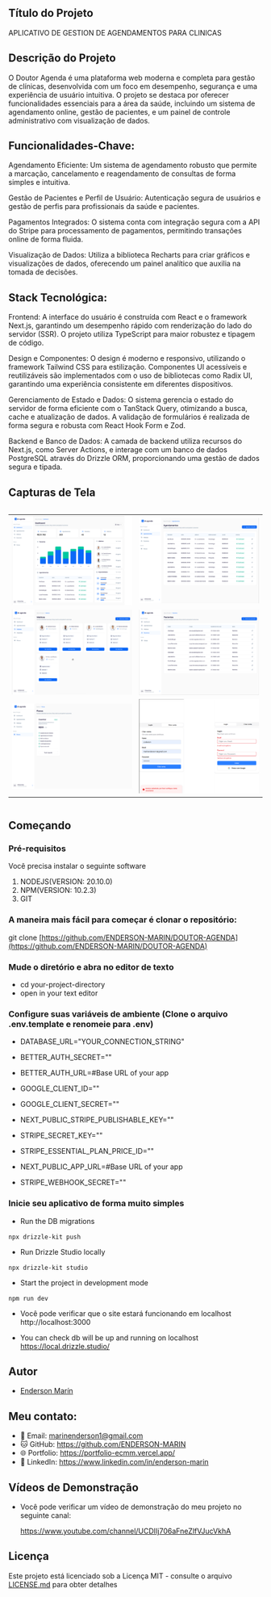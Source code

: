
## Título do Projeto

APLICATIVO DE GESTION DE AGENDAMENTOS PARA CLINICAS

## Descrição do Projeto

O Doutor Agenda é uma plataforma web moderna e completa para gestão de clínicas, desenvolvida com um foco em desempenho, segurança e uma experiência de usuário intuitiva. O projeto se destaca por oferecer funcionalidades essenciais para a área da saúde, incluindo um sistema de agendamento online, gestão de pacientes, e um painel de controle administrativo com visualização de dados.

## Funcionalidades-Chave:

Agendamento Eficiente: Um sistema de agendamento robusto que permite a marcação, cancelamento e reagendamento de consultas de forma simples e intuitiva.

Gestão de Pacientes e Perfil de Usuário: Autenticação segura de usuários e gestão de perfis para profissionais da saúde e pacientes.

Pagamentos Integrados: O sistema conta com integração segura com a API do Stripe para processamento de pagamentos, permitindo transações online de forma fluida.

Visualização de Dados: Utiliza a biblioteca Recharts para criar gráficos e visualizações de dados, oferecendo um painel analítico que auxilia na tomada de decisões.

## Stack Tecnológica:

Frontend: A interface do usuário é construída com React e o framework Next.js, garantindo um desempenho rápido com renderização do lado do servidor (SSR). O projeto utiliza TypeScript para maior robustez e tipagem de código.

Design e Componentes: O design é moderno e responsivo, utilizando o framework Tailwind CSS para estilização. Componentes UI acessíveis e reutilizáveis são implementados com o uso de bibliotecas como Radix UI, garantindo uma experiência consistente em diferentes dispositivos.

Gerenciamento de Estado e Dados: O sistema gerencia o estado do servidor de forma eficiente com o TanStack Query, otimizando a busca, cache e atualização de dados. A validação de formulários é realizada de forma segura e robusta com React Hook Form e Zod.

Backend e Banco de Dados: A camada de backend utiliza recursos do Next.js, como Server Actions, e interage com um banco de dados PostgreSQL através do Drizzle ORM, proporcionando uma gestão de dados segura e tipada.

## Capturas de Tela

<div style="overflow-x: auto;">
    <table style="width: 100%;">
        <tr>
            <td style="width: 50%;"><img src="./public/screenshots/dashboard.png" alt="Dashboard" style="width: 100%; height: auto; max-height: 420px; object-fit: cover;" /></td>
            <td style="width: 50%;"><img src="./public/screenshots/agendamentos.png" alt="Agendamentos" style="width: 100%; height: auto; max-height: 420px; object-fit: cover;" /></td>
        </tr>
        <tr>
            <td style="width: 50%;"><img src="./public/screenshots/medicos.png" alt="Medicos" style="width: 100%; height: auto; max-height: 420px; object-fit: cover;" /></td>
            <td style="width: 50%;"><img src="./public/screenshots/pacientes.png" alt="Pacientes" style="width: 100%; height: auto; max-height: 420px; object-fit: cover;" /></td>
        </tr>
        <tr>
            <td style="width: 50%;"><img src="./public/screenshots/planos.png" alt="Planos" style="width: 100%; height: auto; max-height: 420px; object-fit: cover;" /></td>
            <td style="width: 50%;"><img src="./public/screenshots/acount.png" alt="Planos" style="width: 100%; height: auto; max-height: 420px; object-fit: cover;" /></td>
        </tr>
    </table>
</div>

## Começando

### Pré-requisitos

Você precisa instalar o seguinte software

1.  NODEJS(VERSION: 20.10.0)
2.  NPM(VERSION: 10.2.3)
3.  GIT

### A maneira mais fácil para começar é clonar o repositório:

git clone [https://github.com/ENDERSON-MARIN/DOUTOR-AGENDA](https://github.com/ENDERSON-MARIN/DOUTOR-AGENDA)

### Mude o diretório e abra no editor de texto

- cd your-project-directory
- open in your text editor

### Configure suas variáveis de ambiente (Clone o arquivo .env.template e renomeie para .env)

- DATABASE_URL="YOUR_CONNECTION_STRING"
- BETTER_AUTH_SECRET=""
- BETTER_AUTH_URL=#Base URL of your app

- GOOGLE_CLIENT_ID=""
- GOOGLE_CLIENT_SECRET=""

- NEXT_PUBLIC_STRIPE_PUBLISHABLE_KEY=""
- STRIPE_SECRET_KEY=""
- STRIPE_ESSENTIAL_PLAN_PRICE_ID=""
- NEXT_PUBLIC_APP_URL=#Base URL of your app
- STRIPE_WEBHOOK_SECRET=""

### Inicie seu aplicativo de forma muito simples

- Run the DB migrations

```
npx drizzle-kit push
```

- Run Drizzle Studio locally

```
npx drizzle-kit studio
```

- Start the project in development mode

```
npm run dev
```

- Você pode verificar que o site estará funcionando em localhost
  http://localhost:3000

- You can check db will be up and running on localhost
  https://local.drizzle.studio/

## Autor

- [Enderson Marín](https://www.marinenderson.com)

## Meu contato:

- 📧 Email: marinenderson1@gmail.com
- 🐱 GitHub: https://github.com/ENDERSON-MARIN
- 🌐 Portfolio: https://portfolio-ecmm.vercel.app/
- 💼 LinkedIn: https://www.linkedin.com/in/enderson-marin

## Vídeos de Demonstração

- Você pode verificar um vídeo de demonstração do meu projeto no seguinte canal:

  https://www.youtube.com/channel/UCDIIj706aFneZlfVJucVkhA

## Licença

Este projeto está licenciado sob a Licença MIT - consulte o arquivo [LICENSE.md](LICENSE.md) para obter detalhes

